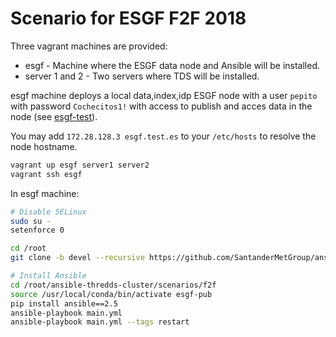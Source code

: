# Scenario for ESGF F2F 2018

Three vagrant machines are provided:

- esgf - Machine where the ESGF data node and Ansible will be installed.
- server 1 and 2 - Two servers where TDS will be installed.

esgf machine deploys a local data,index,idp ESGF node with a user `pepito` with password `Cochecitos1!` with access to publish and acces data in the node (see [esgf-test](https://github.com/zequihg50/esgf-test)).

You may add `172.28.128.3 esgf.test.es` to your `/etc/hosts` to resolve the node hostname.

```bash
vagrant up esgf server1 server2
vagrant ssh esgf
```

In esgf machine:

```bash
# Disable SELinux
sudo su -
setenforce 0

cd /root
git clone -b devel --recursive https://github.com/SantanderMetGroup/ansible-thredds-cluster

# Install Ansible
cd /root/ansible-thredds-cluster/scenarios/f2f
source /usr/local/conda/bin/activate esgf-pub
pip install ansible==2.5
ansible-playbook main.yml
ansible-playbook main.yml --tags restart
```
